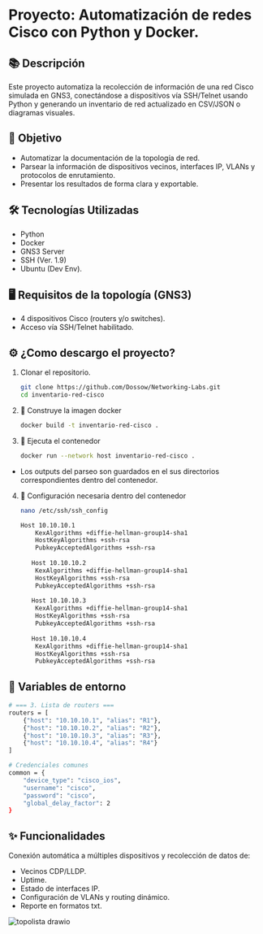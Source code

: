    # Proyecto: Automatización de redes Cisco con Python y Docker.

## 📚 Descripción
Este proyecto automatiza la recolección de información de una red Cisco simulada en GNS3, conectándose a dispositivos vía SSH/Telnet usando Python y generando un inventario de red actualizado en CSV/JSON o diagramas visuales.

## 🎯 Objetivo
- Automatizar la documentación de la topología de red.
- Parsear la información de dispositivos vecinos, interfaces IP, VLANs y protocolos de enrutamiento.
- Presentar los resultados de forma clara y exportable.

## 🛠️ Tecnologías Utilizadas
- Python 
- Docker
- GNS3 Server
- SSH (Ver. 1.9)
- Ubuntu (Dev Env).

## 🖥️ Requisitos de la topología (GNS3)
- 4 dispositivos Cisco (routers y/o switches).
- Acceso vía SSH/Telnet habilitado.


## ⚙️ ¿Como descargo el proyecto?

1. Clonar el repositorio.
   
   ```bash
   git clone https://github.com/Dossow/Networking-Labs.git
   cd inventario-red-cisco
   ```

2. 🐳 Construye la imagen docker

   ```bash
   docker build -t inventario-red-cisco .
   ```
3. 🐳 Ejecuta el contenedor

   ```bash
   docker run --network host inventario-red-cisco .
   ```
- Los outputs del parseo son guardados en el sus directorios correspondientes dentro del contenedor.

4. 🐳 Configuración necesaria dentro del contenedor

   ```bash
   nano /etc/ssh/ssh_config

   Host 10.10.10.1
       KexAlgorithms +diffie-hellman-group14-sha1
       HostKeyAlgorithms +ssh-rsa
       PubkeyAcceptedAlgorithms +ssh-rsa
    
      Host 10.10.10.2
       KexAlgorithms +diffie-hellman-group14-sha1
       HostKeyAlgorithms +ssh-rsa
       PubkeyAcceptedAlgorithms +ssh-rsa
    
      Host 10.10.10.3
       KexAlgorithms +diffie-hellman-group14-sha1
       HostKeyAlgorithms +ssh-rsa
       PubkeyAcceptedAlgorithms +ssh-rsa
    
      Host 10.10.10.4
       KexAlgorithms +diffie-hellman-group14-sha1
       HostKeyAlgorithms +ssh-rsa
       PubkeyAcceptedAlgorithms +ssh-rsa
   ```

  ## 🔐 Variables de entorno

   ```bash
   # === 3. Lista de routers ===
   routers = [
       {"host": "10.10.10.1", "alias": "R1"},
       {"host": "10.10.10.2", "alias": "R2"},
       {"host": "10.10.10.3", "alias": "R3"},
       {"host": "10.10.10.4", "alias": "R4"}
   ]

   # Credenciales comunes
   common = {
       "device_type": "cisco_ios",
       "username": "cisco",
       "password": "cisco",
       "global_delay_factor": 2
   }
   ```

## ✨ Funcionalidades

Conexión automática a múltiples dispositivos y recolección de datos de:

- Vecinos CDP/LLDP.
- Uptime.
- Estado de interfaces IP.
- Configuración de VLANs y routing dinámico.
- Reporte en formatos txt.

![topolista drawio](https://github.com/user-attachments/assets/aafc6135-8d3f-4e59-8ea3-01407ef4f49d)
